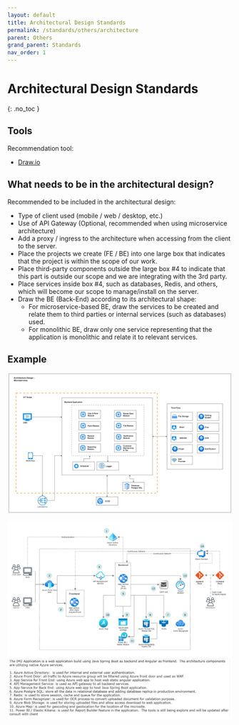 ```yaml
---
layout: default
title: Architectural Design Standards
permalink: /standards/others/architecture
parent: Others
grand_parent: Standards
nav_order: 1
---
```


# Architectural Design Standards
{: .no_toc }

## Tools

Recommendation tool: 
- [Draw.io](https://app.diagrams.net/)

## What needs to be in the architectural design?

Recommended to be included in the architectural design:

- Type of client used (mobile / web / desktop, etc.)
- Use of API Gateway (Optional, recommended when using microservice architecture)
- Add a proxy / ingress to the architecture when accessing from the client to the server.
- Place the projects we create (FE / BE) into one large box that indicates that the project is within the scope of our work.
- Place third-party components outside the large box #4 to indicate that this part is outside our scope and we are integrating with the 3rd party.
- Place services inside box #4, such as databases, Redis, and others, which will become our scope to manage/install on the server.
- Draw the BE (Back-End) according to its architectural shape:
  - For microservice-based BE, draw the services to be created and relate them to third parties or internal services (such as databases) used.
  - For monolithic BE, draw only one service representing that the application is monolithic and relate it to relevant services.

## Example

![image](https://github.com/PT-Akar-Inti-Teknologi/ait_development_standard_assets/blob/main/Architecture/2.jpg?raw=true)

![image](https://github.com/PT-Akar-Inti-Teknologi/ait_development_standard_assets/blob/main/Architecture/1.jpg?raw=true)